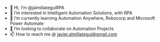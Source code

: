 - 👋 Hi, I’m @jalmillateguiRPA
- 👀 I’m interested in Intelligent Automation Solutions, with RPA
- 🌱 I’m currently learning Automation Anywhere, Robocorp and Microsoft Power Automate
- 💞️ I’m looking to collaborate on Automation Projects
- 📫 How to reach me @ javier.almillategui@gmail.com

<!---
jalmillateguiRPA/jalmillateguiRPA is a ✨ special ✨ repository because its `README.md` (this file) appears on your GitHub profile.
You can click the Preview link to take a look at your changes.
--->
